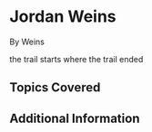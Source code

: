 # Jordan Weins

By Weins



the trail starts where the trail ended
## Topics Covered

## Additional Information

